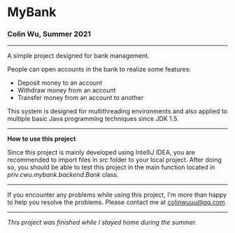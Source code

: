 # MyBank

### Colin Wu, Summer 2021

---

A simple project designed for bank management.

People can open accounts in the bank to realize some features:
- Deposit money to an account
- Withdraw money from an account
- Transfer money from an account to another

This system is designed for multithreading environments and also applied to multiple basic Java programming techniques
since JDK 1.5.

---

**How to use this project**

Since this project is mainly developed using IntelliJ IDEA, you are recommended to import files in *src* folder to your
local project. After doing so, you should be able to test this project in the main function located in *priv.cwu.mybank.backend.Bank* class.

---

If you encounter any problems while using this project, I'm more than happy to help you resolve the problems. Please
contact me at colinwuuu@qq.com.

---

*This project was finished while I stayed home during the summer.*